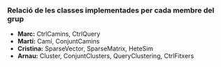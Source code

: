 ### Relació de les classes implementades per cada membre del grup

* **Marc:** CtrlCamins, CtrlQuery
* **Martí:** Camí, ConjuntCamins
* **Cristina:** SparseVector, SparseMatrix, HeteSim
* **Arnau:** Cluster, ConjuntClusters, QueryClustering, CtrlFitxers

